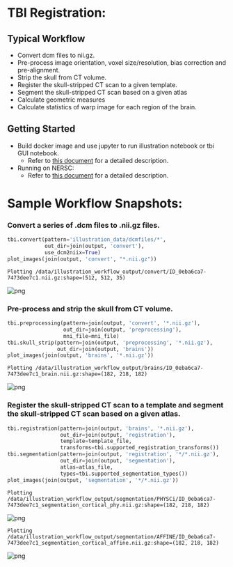 # TBI Registration:

## Typical Workflow
- Convert dcm files to nii.gz.
- Pre-process image orientation, voxel size/resolution, bias correction and pre-alignment.
- Strip the skull from CT volume.
- Register the skull-stripped CT scan to a given template.
- Segment the skull-stripped CT scan based on a given atlas
- Calculate geometric measures 
- Calculate statistics of warp image for each region of the brain.

## Getting Started
   - Build docker image and use jupyter to run illustration notebook or tbi GUI notebook.
      - Refer to [this document](./docker/README.md) for a detailed description.
   - Running on NERSC:
      - Refer to [this document](./docker/nersc.md) for a detailed description.

# Sample Workflow Snapshots:

### Convert a series of .dcm files to .nii.gz files.


```python
tbi.convert(pattern='illustration_data/dcmfiles/*',
            out_dir=join(output, 'convert'), 
            use_dcm2niix=True)
plot_images(join(output, 'convert', "*.nii.gz"))
```

    Plotting /data/illustration_workflow_output/convert/ID_0eba6ca7-7473dee7c1.nii.gz:shape=(512, 512, 35)



    
![png](pngs/output_1_1.png)
    


### Pre-process and strip the skull from CT volume.


```python
tbi.preprocessing(pattern=join(output, 'convert', '*.nii.gz'), 
                  out_dir=join(output, 'preprocessing'),
                  mni_file=mni_file)
tbi.skull_strip(pattern=join(output, 'preprocessing', '*.nii.gz'),
                out_dir=join(output, 'brains'))
plot_images(join(output, 'brains', '*.nii.gz'))
```

    Plotting /data/illustration_workflow_output/brains/ID_0eba6ca7-7473dee7c1_brain.nii.gz:shape=(182, 218, 182)



    
![png](pngs/output_3_1.png)
    


### Register the skull-stripped CT scan to a template and segment the skull-stripped CT scan based on a given atlas.


```python
tbi.registration(pattern=join(output, 'brains', '*.nii.gz'), 
                 out_dir=join(output, 'registration'), 
                 template=template_file,
                 transforms=tbi.supported_registration_transforms())
tbi.segmentation(pattern=join(output, 'registration', '*/*.nii.gz'), 
                 out_dir=join(output, 'segmentation'), 
                 atlas=atlas_file,
                 types=tbi.supported_segmentation_types())
plot_images(join(output, 'segmentation', '*/*.nii.gz'))
```

    Plotting /data/illustration_workflow_output/segmentation/PHYSCi/ID_0eba6ca7-7473dee7c1_segmentation_cortical_phy.nii.gz:shape=(182, 218, 182)



    
![png](pngs/output_5_1.png)
    


    Plotting /data/illustration_workflow_output/segmentation/AFFINE/ID_0eba6ca7-7473dee7c1_segmentation_cortical_affine.nii.gz:shape=(182, 218, 182)



    
![png](pngs/output_5_3.png)
    

